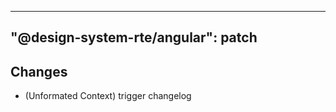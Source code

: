 ---
  "@design-system-rte/angular": patch
  ---
  
  ## Changes

- (Unformated Context) trigger changelog
